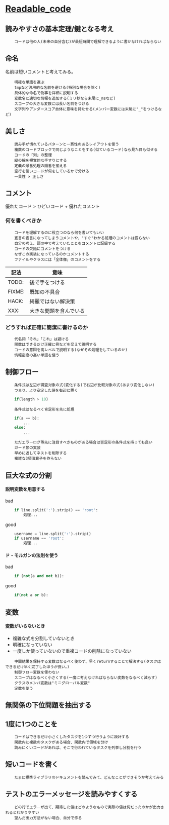 # [Readable_code](https://mcusoft.files.wordpress.com/2015/04/the-art-of-readable-code.pdf)

## 読みやすさの基本定理/鍵となる考え
```
    コードは他の人(未来の自分含む)が最短時間で理解できるように書かなければならない
```

## 命名
名前は短いコメントと考えてみる。
```
    明確な単語を選ぶ
    tmpなど汎用的な名前を避ける(特別な場合を除く)
    具体的な命名で物事を詳細に説明する
    変数名に適切な情報を追加する(ミリ秒なら末尾に_msなど)
    スコープの大きな変数には長い名前をつける
    文字列やアンダースコア自体に意味を持たせる(メンバー変数には末尾に"_"をつけるなど)
```

## 美しさ
```
    読み手が慣れているパターンと一貫性のあるレイアウトを使う
    複数のコードブロックで同じようなことをする(似ているコード)なら見た目も似せる
    コードの「列」の整理
    縦の線を視覚的な手すりにする
    定義の順番処理の順番を揃える
    空行を使いコードが何をしているかで分ける
    一貫性 > 正しさ
```

## コメント
優れたコード > ひどいコード + 優れたコメント

### 何を書くべきか
```
    コードを理解するのに役立つのなら何を書いてもいい
    宣言の宣言になってしまうコメントや、"すぐ"わかる処理のコメントは要らない
    自分の考え、頭の中で考えていたことをコメントに記録する
    コードの欠陥にコメントをつける
    なぜこの実装になっているのかコメントする
    ファイルやクラスには「全体像」のコメントをする
```
| 記法 | 意味 |
| -- | -- |
| TODO: | 後で手をつける |
| FIXME: | 既知の不具合 |
| HACK: | 綺麗ではない解決策 |
| XXX: | 大きな問題を含んでいる |

### どうすれば正確に簡潔に書けるのか
```
    代名詞「それ」「これ」は避ける
    関数はできるだけ正確に例などを交えて説明する
    コードの意図を高レベルで説明する(なぜその処理をしているのか)
    情報密度の高い単語を使う
```

## 制御フロー
```
    条件式は左辺が調査対象の式(変化する)で右辺が比較対象の式(あまり変化しない)
    つまり、より安定した値を右辺に置く
```
```python
    if(length > 10)
```
```
    条件式はなるべく肯定形を先に処理
```
```python
    if(a == b):
        ...
    else:
        ...
```
```
    ただエラーログ等先に注目すべきものがある場合は否定形の条件式を持っても良い
    ガード節の実装
    早めに返してネストを削除する
    複雑な3項演算子を作らない
```

## 巨大な式の分割
#### 説明変数を用意する
bad
```python
    if line.split(':').strip() == 'root':
        処理...
```
good
```python
    username = line.split(':').strip()
    if username == 'root':
        処理...
```

#### ド・モルガンの法則を使う
bad
```python
    if (not(a and not b)):
```
good
```python
    if(not a or b):
```

## 変数
#### 変数がいらないとき
- 複雑な式を分割していないとき
- 明確になっていない
- 一度しか使っていないので重複コードの削除になっていない

```
    中間結果を保持する変数はなるべく使わず、早くreturnすることで解決する(タスクはできるだけ早く完了したほうが良い。)
    制御フロー変数を使わない
    スコープはなるべく小さくする(一度に考えなければならない変数をなるべく減らす)
    クラスのメンバ変数は"ミニグローバル変数"
    定数を使う
```

## 無関係の下位問題を抽出する


## 1度に1つのことを
```
    コードはできるだけ小さくしたタスクを1つずつ行うように設計する
    関数内に複数のタスクがある場合、関数内で領域を分け
    読みにくいコードがあれば、そこで行われているタスクを列挙し分割を行う
```

## 短いコードを書く
```
    たまに標準ライブラリのドキュメントを読んでみて、どんなことができそうか考えてみる
```

## テストのエラーメッセージを読みやすくする
```
    どの行でエラーが出て、期待した値はどのようなもので実際の値は何だったのかが出力されるとわかりやすい
    望んだ出力方法がない場合、自分で作る
```
